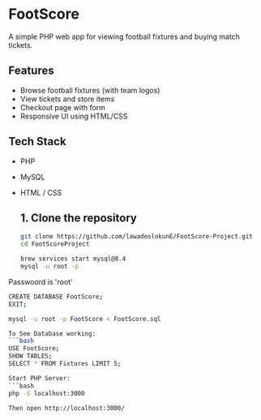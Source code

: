 # FootScore

A simple PHP web app for viewing football fixtures and buying match tickets.

## Features
- Browse football fixtures (with team logos)
- View tickets and store items
- Checkout page with form
- Responsive UI using HTML/CSS

## Tech Stack
- PHP
- MySQL
- HTML / CSS

  ## 1. Clone the repository
  ```bash
  git clone https://github.com/lawadeolokunE/FootScore-Project.git
  cd FootScoreProject

  brew services start mysql@8.4
  mysql -u root -p

Passwoord is 'root'
  
  ```bash
  CREATE DATABASE FootScore;
  EXIT;

  mysql -u root -p FootScore < FootScore.sql

To See Database working:
  ```bash
  USE FootScore;
  SHOW TABLES;
  SELECT * FROM Fixtures LIMIT 5;

Start PHP Server:
  ```bash
  php -S localhost:3000

Then open http://localhost:3000/
